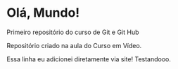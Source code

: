 # Olá, Mundo!
 Primeiro repositório do curso de Git e Git Hub

 Repositório criado na aula do Curso em Vídeo.
 
 Essa linha eu adicionei diretamente via site! Testandooo.
